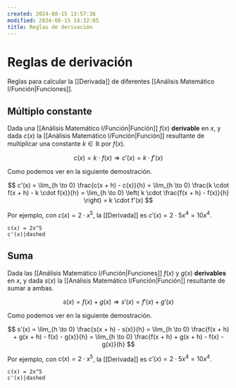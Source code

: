 ```yaml
---
created: 2024-08-15 13:57:36
modified: 2024-08-15 14:32:05
title: Reglas de derivación
---
```


# Reglas de derivación

Reglas para calcular la [[Derivada]] de diferentes [[Análisis Matemático I/Función|Funciones]].

## Múltiplo constante

Dada una [[Análisis Matemático I/Función|Función]] $f(x)$ **derivable** en $x$, y dada $c(x)$ la [[Análisis Matemático I/Función|Función]] resultante de multiplicar una constante $k \in \mathbb{R}$ por $f(x)$.

$$
c(x) = k \cdot f(x) \Rightarrow c'(x) = k \cdot f'(x)
$$

Como podemos ver en la siguiente demostración.

$$
c'(x) =
\lim_{h \to 0} \frac{c(x + h) - c(x)}{h} =
\lim_{h \to 0} \frac{k \cdot f(x + h) - k \cdot f(x)}{h} =
\lim_{h \to 0} \left( k \cdot \frac{f(x + h) - f(x)}{h} \right) =
k \cdot f'(x)
$$

Por ejemplo, con $c(x) = 2 \cdot x^5$, la [[Derivada]] es $c'(x) = 2 \cdot 5x^4 = 10x^4$.

```desmos-graph
c(x) = 2x^5
c'(x)|dashed
```

## Suma

Dada las [[Análisis Matemático I/Función|Funciones]] $f(x)$ y $g(x)$ **derivables** en $x$, y dada $s(x)$ la [[Análisis Matemático I/Función|Función]] resultante de sumar a ambas.

$$
s(x) = f(x) + g(x) \Rightarrow s'(x) = f'(x) + g'(x)
$$

Como podemos ver en la siguiente demostración.

$$
s'(x) =
\lim_{h \to 0} \frac{s(x + h) - s(x)}{h} =
\lim_{h \to 0} \frac{f(x + h) + g(x + h) - f(x) - g(x)}{h} =
\lim_{h \to 0} \frac{f(x + h) + g(x + h) - f(x) - g(x)}{h}
$$

Por ejemplo, con $c(x) = 2 \cdot x^5$, la [[Derivada]] es $c'(x) = 2 \cdot 5x^4 = 10x^4$.

```desmos-graph
c(x) = 2x^5
c'(x)|dashed
```
